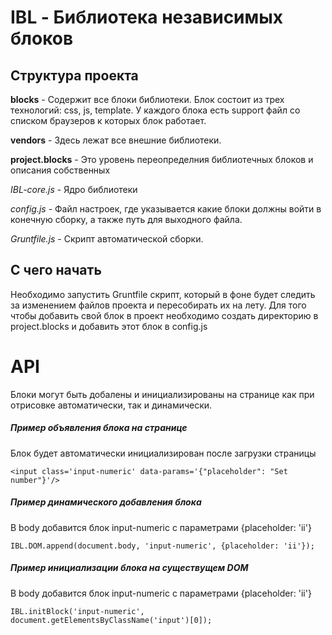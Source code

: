 # IBL - Библиотека независимых блоков

## Структура проекта
**blocks** - Содержит все блоки библиотеки. Блок состоит из трех технологий: css, js, template. У каждого блока есть support файл со списком браузеров к которых блок работает.

**vendors** - Здесь лежат все внешние библиотеки.

**project.blocks** - Это уровень переопределния библиотечных блоков и описания собственных

*IBL-core.js* - Ядро библиотеки

*config.js* - Файл настроек, где указывается какие блоки должны войти в конечную сборку, а также путь для выходного файла.

*Gruntfile.js* - Скрипт автоматической сборки.

## С чего начать
Необходимо запустить Gruntfile скрипт, который в фоне будет следить за изменением файлов проекта и пересобирать их на лету.
Для того чтобы добавить свой блок в проект необходимо создать директорию в project.blocks и добавить этот блок в config.js

# API
Блоки могут быть добалены и инициализированы на странице как при отрисовке автоматически, так и динамически.

##### Пример объявления блока на странице
Блок будет автоматически инициализирован после загрузки страницы

```<input class='input-numeric' data-params='{"placeholder": "Set number"}'/>```


##### Пример динамического добавления блока
В body добавится блок input-numeric с параметрами {placeholder: 'ii'}

```IBL.DOM.append(document.body, 'input-numeric', {placeholder: 'ii'});```


##### Пример инициализации блока на существущем DOM
В body добавится блок input-numeric с параметрами {placeholder: 'ii'}

```IBL.initBlock('input-numeric', document.getElementsByClassName('input')[0]);```

